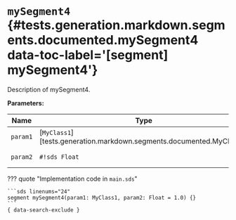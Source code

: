 [//]: # (DO NOT EDIT THIS FILE DIRECTLY. Instead, edit the corresponding stub file and execute `npm run docs:api`.)

# <code class="doc-symbol doc-symbol-segment"></code> `mySegment4` {#tests.generation.markdown.segments.documented.mySegment4 data-toc-label='[segment] mySegment4'}

Description of mySegment4.

**Parameters:**

| Name | Type | Description | Default |
|------|------|-------------|---------|
| `param1` | [`MyClass1`][tests.generation.markdown.segments.documented.MyClass1] | Description of param1. | - |
| `param2` | `#!sds Float` | Description of param2. | `#!sds 1.0` |

??? quote "Implementation code in `main.sds`"

    ```sds linenums="24"
    segment mySegment4(param1: MyClass1, param2: Float = 1.0) {}
    ```
    { data-search-exclude }

